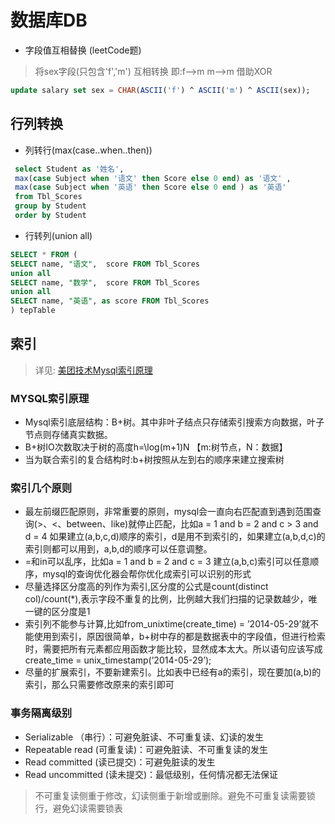# 数据库DB


- 字段值互相替换 (leetCode题)
> 将sex字段(只包含'f','m') 互相转换 即:f-->m  m-->m 借助XOR
```sql
update salary set sex = CHAR(ASCII('f') ^ ASCII('m') ^ ASCII(sex));
```

## 行列转换
- 列转行(max(case..when..then))

```sql
 select Student as '姓名',
 max(case Subject when '语文' then Score else 0 end) as '语文' ,
 max(case Subject when '英语' then Score else 0 end ) as '英语'
 from Tbl_Scores
 group by Student
 order by Student
```

- 行转列(union all)


```sql
SELECT * FROM (
SELECT name, "语文",  score FROM Tbl_Scores
union all
SELECT name, "数学",  score FROM Tbl_Scores
union all
SELECT name, "英语", as score FROM Tbl_Scores
) tepTable
```

## 索引
>详见: [美团技术Mysql索引原理](http://tech.meituan.com/mysql-index.html)

### MYSQL索引原理
- Mysql索引底层结构：B+树。其中非叶子结点只存储索引搜索方向数据，叶子节点则存储真实数据。
- B+树IO次数取决于树的高度h=\log(m+1)N 【m:树节点，N：数据】
- 当为联合索引的复合结构时:b+树按照从左到右的顺序来建立搜索树

### 索引几个原则
- 最左前缀匹配原则，非常重要的原则，mysql会一直向右匹配直到遇到范围查询(>、<、between、like)就停止匹配，比如a = 1 and b = 2 and c > 3 and d = 4 如果建立(a,b,c,d)顺序的索引，d是用不到索引的，如果建立(a,b,d,c)的索引则都可以用到，a,b,d的顺序可以任意调整。
- =和in可以乱序，比如a = 1 and b = 2 and c = 3 建立(a,b,c)索引可以任意顺序，mysql的查询优化器会帮你优化成索引可以识别的形式
- 尽量选择区分度高的列作为索引,区分度的公式是count(distinct col)/count(*),表示字段不重复的比例，比例越大我们扫描的记录数越少，唯一键的区分度是1
- 索引列不能参与计算,比如from_unixtime(create_time) = ’2014-05-29’就不能使用到索引，原因很简单，b+树中存的都是数据表中的字段值，但进行检索时，需要把所有元素都应用函数才能比较，显然成本太大。所以语句应该写成create_time = unix_timestamp(’2014-05-29’);
- 尽量的扩展索引，不要新建索引。比如表中已经有a的索引，现在要加(a,b)的索引，那么只需要修改原来的索引即可

### 事务隔离级别
- Serializable （串行）：可避免脏读、不可重复读、幻读的发生
- Repeatable read (可重复读)：可避免脏读、不可重复读的发生
- Read committed (读已提交)：可避免脏读的发生
- Read uncommitted (读未提交)：最低级别，任何情况都无法保证

> 不可重复读侧重于修改，幻读侧重于新增或删除。避免不可重复读需要锁行，避免幻读需要锁表


